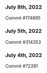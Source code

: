 ### July 8th, 2022

Commit #174885

### July 5th, 2022

Commit #314353


### July 4th, 2022

Commit #72281

